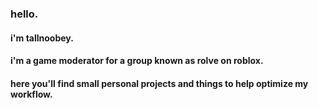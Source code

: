 ### hello.

#### i'm tallnoobey.
#### i'm a game moderator for a group known as rolve on roblox.
#### here you'll find small personal projects and things to help optimize my workflow.
